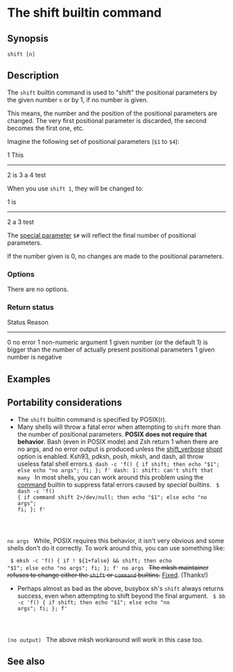 # The shift builtin command

## Synopsis

    shift [n]

## Description

The `shift` builtin command is used to \"shift\" the positional
parameters by the given number `n` or by 1, if no number is given.

This means, the number and the position of the positional parameters are
changed. The very first positional parameter is discarded, the second
becomes the first one, etc.

Imagine the following set of positional parameters (`$1` to `$4`):

  1   This
  --- ------
  2   is
  3   a
  4   test

When you use `shift 1`, they will be changed to:

  1   is
  --- ------
  2   a
  3   test

The [special parameter](../../syntax/shellvars.md#special_parameters) `$#` will
reflect the final number of positional parameters.

If the number given is 0, no changes are made to the positional
parameters.

### Options

There are no options.

### Return status

  Status   Reason
  -------- -----------------------------------------------------------------------------------------------------
  0        no error
  1        non-numeric argument
  1        given number (or the default 1) is bigger than the number of actually present positional parameters
  1        given number is negative

## Examples

## Portability considerations

-   The `shift` builtin command is specified by POSIX(r).
-   Many shells will throw a fatal error when attempting to `shift` more
    than the number of positional parameters. **POSIX does not require
    that behavior**. Bash (even in POSIX mode) and Zsh return 1 when
    there are no args, and no error output is produced unless the
    [shift_verbose](../../internals/shell_options.md#shift_verbose)
    [shopt](../../commands/builtin/shopt.md) option is enabled. Ksh93, pdksh,
    posh, mksh, and dash, all throw useless fatal shell
    errors.`$ dash -c 'f() { if shift; then echo "$1"; else echo "no args"; fi; }; f'
    dash: 1: shift: can't shift that many
    ` In most shells, you can work around this problem using the
    [command](../../commands/builtin/command.md) builtin to suppress fatal
    errors caused by *special builtins*. <code> \$ dash -c \'f() { if
    command shift 2>/dev/null; then echo \"\$1\"; else echo \"no
    args\"; fi; }; f\'

no args </code> While, POSIX requires this behavior, it isn't very
obvious and some shells don't do it correctly. To work around this, you
can use something like:

<code> \$ mksh -c \'f() { if ! \${1+false} && shift; then echo
\"\$1\"; else echo \"no args\"; fi; }; f\' no args </code> ~~The mksh
maintainer refuses to change either the `shift` or `command` builtins.~~
[Fixed](https://github.com/MirBSD/mksh/commit/996e05548ab82f7ef2dea61f109cc7b6d13837fa).
(Thanks!)

-   Perhaps almost as bad as the above, busybox sh's `shift` always
    returns success, even when attempting to shift beyond the final
    argument. <code> \$ bb -c \'f() { if shift; then echo \"\$1\";
    else echo \"no args\"; fi; }; f\'

(no output) </code> The above mksh workaround will work in this case
too.

## See also
